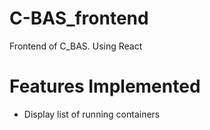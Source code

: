# C-BAS_frontend
Frontend of C_BAS. 
Using React

# Features Implemented
 - Display list of running containers
